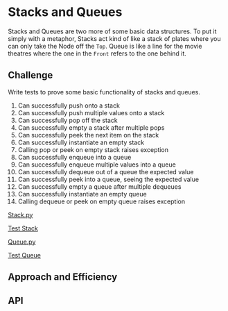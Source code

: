 # Stacks and Queues

Stacks and Queues are two more of some basic data structures. To put it simply with a metaphor, Stacks act kind of like a stack of plates where you can only take the Node off the `Top`. Queue is like a line for the movie theatres where the one in the `Front` refers to the one behind it.

## Challenge
Write tests to prove some basic functionality of stacks and queues.

1. Can successfully push onto a stack
2. Can successfully push multiple values onto a stack
3. Can successfully pop off the stack
4. Can successfully empty a stack after multiple pops
5. Can successfully peek the next item on the stack
6. Can successfully instantiate an empty stack
7. Calling pop or peek on empty stack raises exception
8. Can successfully enqueue into a queue
9. Can successfully enqueue multiple values into a queue
10. Can successfully dequeue out of a queue the expected value
11. Can successfully peek into a queue, seeing the expected value
12. Can successfully empty a queue after multiple dequeues
13. Can successfully instantiate an empty queue
14. Calling dequeue or peek on empty queue raises exception

[Stack.py](python/data_structures/stack.py)

[Test Stack](python/tests/data_structures/test_stack.py)

[Queue.py](python/data_structures/queue.py)

[Test Queue](python/tests/data_structures/test_queue.py)

## Approach and Efficiency
<!-- What approach did you take? Why? What's Big O? -->

## API
<!-- Description of each method publicly available to your Stack and Queue  -->


